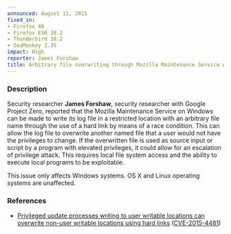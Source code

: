 ```yaml
---
announced: August 11, 2015
fixed_in:
- Firefox 40
- Firefox ESR 38.2
- Thunderbird 38.2
- SeaMonkey 2.35
impact: High
reporter: James Forshaw
title: Arbitrary file overwriting through Mozilla Maintenance Service with hard links
---
```


<h3>Description</h3>

<p>Security researcher <strong>James Forshaw</strong>, security researcher with
Google Project Zero, reported that the Mozilla Maintenance Service on Windows
can be made to write its log file in a restricted location with an arbitrary
file name through the use of a hard link by means of a race condition. This can
allow the log file to overwrite another named file that a user would not have
the privileges to change. If the overwritten file is used as source input or
script by a program with elevated privileges, it could allow for an escalation
of privilege attack. This requires local file system access and the ability to
execute local programs to be exploitable.
</p>

<p class="note">This issue only affects Windows systems. OS X and Linux
operating systems are unaffected.</p>

<h3>References</h3>

<ul>
  <li><a href="https://bugzilla.mozilla.org/show_bug.cgi?id=1171518">
       Privileged update processes writing to user writable locations can
overwrite non-user writable locations using hard links</a>
(<a href="http://cve.mitre.org/cgi-bin/cvename.cgi?name=CVE-2015-4481"
class="ex-ref">CVE-2015-4481</a>)</li>
</ul>



